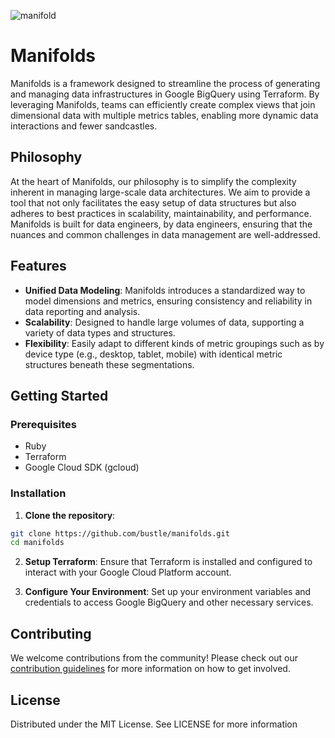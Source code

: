 ![manifold](https://github.com/bustle/manifolds/assets/8030836/be7f24f6-27b9-4924-8e1a-ae2899c7b272)

# Manifolds

Manifolds is a framework designed to streamline the process of generating and managing data infrastructures in Google BigQuery using Terraform. By leveraging Manifolds, teams can efficiently create complex views that join dimensional data with multiple metrics tables, enabling more dynamic data interactions and fewer sandcastles.

## Philosophy

At the heart of Manifolds, our philosophy is to simplify the complexity inherent in managing large-scale data architectures. We aim to provide a tool that not only facilitates the easy setup of data structures but also adheres to best practices in scalability, maintainability, and performance. Manifolds is built for data engineers, by data engineers, ensuring that the nuances and common challenges in data management are well-addressed.

## Features

- **Unified Data Modeling**: Manifolds introduces a standardized way to model dimensions and metrics, ensuring consistency and reliability in data reporting and analysis.
- **Scalability**: Designed to handle large volumes of data, supporting a variety of data types and structures.
- **Flexibility**: Easily adapt to different kinds of metric groupings such as by device type (e.g., desktop, tablet, mobile) with identical metric structures beneath these segmentations.

## Getting Started

### Prerequisites

- Ruby
- Terraform
- Google Cloud SDK (gcloud)

### Installation

1. **Clone the repository**:

```bash
git clone https://github.com/bustle/manifolds.git
cd manifolds
```

2. **Setup Terraform**: Ensure that Terraform is installed and configured to interact with your Google Cloud Platform account.

3. **Configure Your Environment**: Set up your environment variables and credentials to access Google BigQuery and other necessary services.

## Contributing

We welcome contributions from the community! Please check out our [contribution guidelines](docs/CONTRIBUTING.md) for more information on how to get involved.

## License

Distributed under the MIT License. See LICENSE for more information
